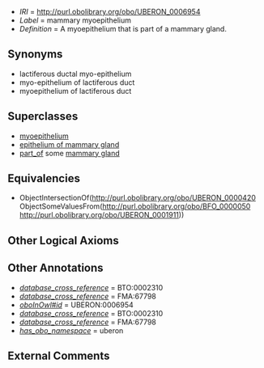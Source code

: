  * *IRI* = http://purl.obolibrary.org/obo/UBERON_0006954
 * *Label* = mammary myoepithelium
 * *Definition* = A myoepithelium that is part of a mammary gland.

## Synonyms

 * lactiferous ductal myo-epithelium
 * myo-epithelium of lactiferous duct
 * myoepithelium of lactiferous duct

## Superclasses

 * [myoepithelium](../../UBERON/20/UBERON_0000420.md)
 * [epithelium of mammary gland](../../UBERON/44/UBERON_0003244.md)
 * [part_of](../../BFO/50/BFO_0000050.md) some [mammary gland](../../UBERON/11/UBERON_0001911.md)

## Equivalencies

 * ObjectIntersectionOf(<http://purl.obolibrary.org/obo/UBERON_0000420> ObjectSomeValuesFrom(<http://purl.obolibrary.org/obo/BFO_0000050> <http://purl.obolibrary.org/obo/UBERON_0001911>))

## Other Logical Axioms


## Other Annotations

 * *[database_cross_reference](../../ef/oboInOwl#hasDbXref.md)* = BTO:0002310
 * *[database_cross_reference](../../ef/oboInOwl#hasDbXref.md)* = FMA:67798
 * *[oboInOwl#id](../../id/oboInOwl#id.md)* = UBERON:0006954
 * *[database_cross_reference](../../ef/oboInOwl#hasDbXref.md)* = BTO:0002310
 * *[database_cross_reference](../../ef/oboInOwl#hasDbXref.md)* = FMA:67798
 * *[has_obo_namespace](../../ce/oboInOwl#hasOBONamespace.md)* = uberon

## External Comments

